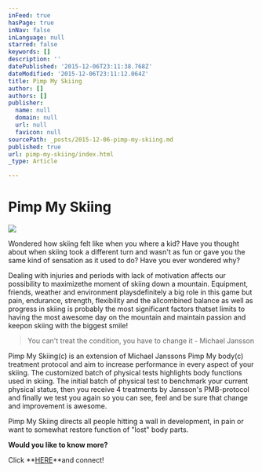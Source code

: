 ```yaml
---
inFeed: true
hasPage: true
inNav: false
inLanguage: null
starred: false
keywords: []
description: ''
datePublished: '2015-12-06T23:11:38.768Z'
dateModified: '2015-12-06T23:11:12.064Z'
title: Pimp My Skiing
author: []
authors: []
publisher:
  name: null
  domain: null
  url: null
  favicon: null
sourcePath: _posts/2015-12-06-pimp-my-skiing.md
published: true
url: pimp-my-skiing/index.html
_type: Article

---
```

# Pimp My Skiing
![](https://the-grid-user-content.s3-us-west-2.amazonaws.com/b9eba56e-8de7-4aba-a451-2079f160955c.jpg)

Wondered how skiing felt like when you where a kid? Have you thought about when skiing took a different turn and wasn't as fun or gave you the same kind of sensation as it used to do? Have you ever wondered why?

Dealing with injuries and periods with lack of motivation affects our possibility to maximizethe moment of skiing down a mountain. Equipment, friends, weather and environment playsdefinitely a big role in this game but pain, endurance, strength, flexibility and the allcombined balance as well as progress in skiing is probably the most significant factors thatset limits to having the most awesome day on the mountain and maintain passion and keepon skiing with the biggest smile!

> You can't treat the condition, you have to change it - Michael Jansson

Pimp My Skiing(c) is an extension of Michael Janssons Pimp My body(c) treatment protocol and aim to increase performance in every aspect of your skiing. The customized batch of physical tests highlights body functions used in skiing. The initial batch of physical test to benchmark your current physical status, then you receive 4 treatments by Jansson's PMB-protocol and finally we test you again so you can see, feel and be sure that change and improvement is awesome.

Pimp My Skiing directs all people hitting a wall in development, in pain or want to somewhat restore function of "lost" body parts.

**Would you like to know more?**

Click **[HERE][0]**and connect!

[0]: https://podio.com/webforms/14057682/944282